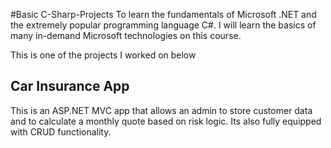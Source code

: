 #Basic C-Sharp-Projects
To learn the fundamentals of Microsoft .NET and the extremely popular programming language C#.  I will learn the basics of many in-demand Microsoft technologies on this course.


This is one of the projects I worked on below

## Car Insurance App

This is an ASP.NET MVC app that allows an admin to store customer data and to calculate a monthly quote based on risk logic.
Its also fully equipped with CRUD functionality.
